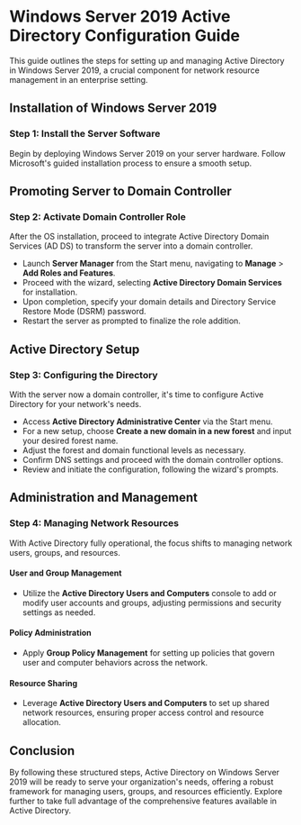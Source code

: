 # Windows Server 2019 Active Directory Configuration Guide

This guide outlines the steps for setting up and managing Active Directory in Windows Server 2019, a crucial component for network resource management in an enterprise setting.

## Installation of Windows Server 2019

### Step 1: Install the Server Software
Begin by deploying Windows Server 2019 on your server hardware. Follow Microsoft's guided installation process to ensure a smooth setup.

## Promoting Server to Domain Controller

### Step 2: Activate Domain Controller Role
After the OS installation, proceed to integrate Active Directory Domain Services (AD DS) to transform the server into a domain controller.

- Launch **Server Manager** from the Start menu, navigating to **Manage** > **Add Roles and Features**.
- Proceed with the wizard, selecting **Active Directory Domain Services** for installation.
- Upon completion, specify your domain details and Directory Service Restore Mode (DSRM) password.
- Restart the server as prompted to finalize the role addition.

## Active Directory Setup

### Step 3: Configuring the Directory
With the server now a domain controller, it's time to configure Active Directory for your network's needs.

- Access **Active Directory Administrative Center** via the Start menu.
- For a new setup, choose **Create a new domain in a new forest** and input your desired forest name.
- Adjust the forest and domain functional levels as necessary.
- Confirm DNS settings and proceed with the domain controller options.
- Review and initiate the configuration, following the wizard's prompts.

## Administration and Management

### Step 4: Managing Network Resources
With Active Directory fully operational, the focus shifts to managing network users, groups, and resources.

#### User and Group Management
- Utilize the **Active Directory Users and Computers** console to add or modify user accounts and groups, adjusting permissions and security settings as needed.

#### Policy Administration
- Apply **Group Policy Management** for setting up policies that govern user and computer behaviors across the network.

#### Resource Sharing
- Leverage **Active Directory Users and Computers** to set up shared network resources, ensuring proper access control and resource allocation.

## Conclusion

By following these structured steps, Active Directory on Windows Server 2019 will be ready to serve your organization's needs, offering a robust framework for managing users, groups, and resources efficiently. Explore further to take full advantage of the comprehensive features available in Active Directory.

